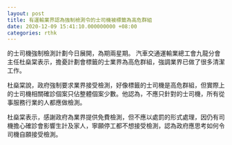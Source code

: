 ```yaml
---
layout: post
title: 有運輸業界認為強制檢測令的士司機被標籤為高危群組
date: 2020-12-09 15:41:10.000000000 +08:00
categories: rthk
---
```


的士司機強制檢測計劃今日展開，為期兩星期。 汽車交通運輸業總工會九龍分會主任杜燊棠表示，擔憂計劃會標籤的士業界為高危群組，強調業界已做了很多清潔工作。

杜燊棠說，政府強制要求業界接受檢測，好像標籤的士司機是高危群組，但實際上的士司機相關確診個案只佔整體個案少數。他認為，不應只針對的士司機，所有從事服務行業的人都應做檢測。

杜燊棠表示，感謝政府為業界提供免費檢測，但不應以處罰的形式處理，因仍有司機擔心確診會影響生計及家人，寧願停工都不想接受檢測，認為政府應思考如何令司機自願接受檢測。
